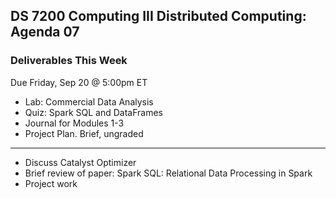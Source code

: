 ## DS 7200 Computing III Distributed Computing: Agenda 07


### Deliverables This Week

Due Friday, Sep 20 @ 5:00pm ET

- Lab: Commercial Data Analysis
- Quiz: Spark SQL and DataFrames
- Journal for Modules 1-3
- Project Plan. Brief, ungraded


---

- Discuss Catalyst Optimizer
- Brief review of paper: Spark SQL: Relational Data Processing in Spark
- Project work

